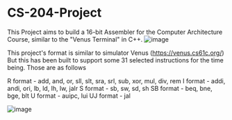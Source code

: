 # CS-204-Project
This Project aims to build a 16-bit Assembler for the Computer Architecture Course, similar to the "Venus Terminal" in C++.
![image](https://github.com/ShardulKiranDeo/CS-204-Project/assets/120372287/80838ddb-8ba7-4017-ac58-de7c05f08647)

This project's format is similar to simulator Venus (https://venus.cs61c.org/)
But this has been built to support some 31 selected instructions for the time being. Those are as follows

R format - add, and, or, sll, slt, sra, srl, sub, xor, mul, div, rem
I format - addi, andi, ori, lb, ld, lh, lw, jalr
S format - sb, sw, sd, sh
SB format - beq, bne, bge, blt
U format - auipc, lui
UJ format - jal

![image](https://github.com/ShardulKiranDeo/CS-204-Project/assets/120372287/f6e4e3bc-09bd-4a21-ab15-ad96aa1242bb)
